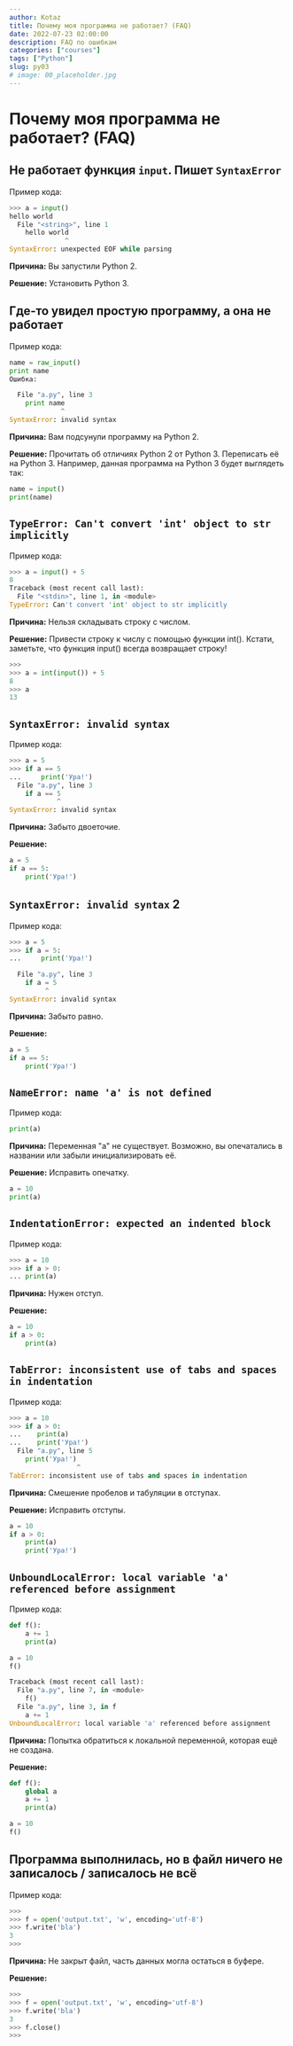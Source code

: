 ```yaml
---
author: Kotaz
title: Почему моя программа не работает? (FAQ)
date: 2022-07-23 02:00:00
description: FAQ по ошибкам
categories: ["courses"]
tags: ["Python"]
slug: py03
# image: 00_placeholder.jpg
---
```


# Почему моя программа не работает? (FAQ)

## Не работает функция `input`. Пишет `SyntaxError`

Пример кода:

```py
>>> a = input()
hello world
  File "<string>", line 1
    hello world
              ^
SyntaxError: unexpected EOF while parsing

```

**Причина:** Вы запустили Python 2.

**Решение:** Установить Python 3.

## Где-то увидел простую программу, а она не работает

Пример кода:

```py
name = raw_input()
print name
Ошибка:

  File "a.py", line 3
    print name
             ^
SyntaxError: invalid syntax
```

**Причина:** Вам подсунули программу на Python 2.

**Решение:** Прочитать об отличиях Python 2 от Python 3. Переписать её на Python 3. Например, данная программа на Python 3 будет выглядеть так:

```py
name = input()
print(name)
```

## `TypeError: Can't convert 'int' object to str implicitly`

Пример кода:

```py
>>> a = input() + 5
8
Traceback (most recent call last):
  File "<stdin>", line 1, in <module>
TypeError: Can't convert 'int' object to str implicitly
```

**Причина:** Нельзя складывать строку с числом.

**Решение:** Привести строку к числу с помощью функции int(). Кстати, заметьте, что функция input() всегда возвращает строку!

```py
>>>
>>> a = int(input()) + 5
8
>>> a
13
```

## `SyntaxError: invalid syntax`

Пример кода:

```py
>>> a = 5
>>> if a == 5
...     print('Ура!')
  File "a.py", line 3
    if a == 5
            ^
SyntaxError: invalid syntax
```

**Причина:** Забыто двоеточие.

**Решение:**

```py
a = 5
if a == 5:
    print('Ура!')
```

## `SyntaxError: invalid syntax` 2

Пример кода:

```py
>>> a = 5
>>> if a = 5:
...     print('Ура!')

  File "a.py", line 3
    if a = 5
         ^
SyntaxError: invalid syntax
```

**Причина:** Забыто равно.

**Решение:**

```py
a = 5
if a == 5:
    print('Ура!')
```

## `NameError: name 'a' is not defined`

Пример кода:

```py
print(a)
```

**Причина:** Переменная "a" не существует. Возможно, вы опечатались в названии или забыли инициализировать её.

**Решение:** Исправить опечатку.

```py
a = 10
print(a)
```

## `IndentationError: expected an indented block`

Пример кода:

```py
>>> a = 10
>>> if a > 0:
... print(a)
```

**Причина:** Нужен отступ.

**Решение:**

```py
a = 10
if a > 0:
    print(a)
```

## `TabError: inconsistent use of tabs and spaces in indentation`

Пример кода:

```py
>>> a = 10
>>> if a > 0:
...    print(a)
...    print('Ура!')
  File "a.py", line 5
    print('Ура!')
                 ^
TabError: inconsistent use of tabs and spaces in indentation
```

**Причина:** Смешение пробелов и табуляции в отступах.

**Решение:** Исправить отступы.

```py
a = 10
if a > 0:
    print(a)
    print('Ура!')
```

## `UnboundLocalError: local variable 'a' referenced before assignment`

Пример кода:

```py
def f():
    a += 1
    print(a)

a = 10
f()
```

```py
Traceback (most recent call last):
  File "a.py", line 7, in <module>
    f()
  File "a.py", line 3, in f
    a += 1
UnboundLocalError: local variable 'a' referenced before assignment
```

**Причина:** Попытка обратиться к локальной переменной, которая ещё не создана.

**Решение:**

```py
def f():
    global a
    a += 1
    print(a)

a = 10
f()
```

## Программа выполнилась, но в файл ничего не записалось / записалось не всё

Пример кода:

```py
>>>
>>> f = open('output.txt', 'w', encoding='utf-8')
>>> f.write('bla')
3
>>>
```

**Причина:** Не закрыт файл, часть данных могла остаться в буфере.

**Решение:**

```py
>>>
>>> f = open('output.txt', 'w', encoding='utf-8')
>>> f.write('bla')
3
>>> f.close()
>>>
```
